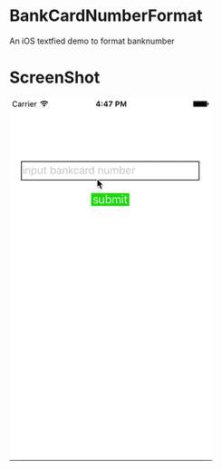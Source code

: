 # BankCardNumberFormat
An iOS textfied demo to format banknumber
# ScreenShot
![](https://github.com/tashaxing/BankCardNumberFormat/raw/master/pic/bankcardformat.gif)<br/>
